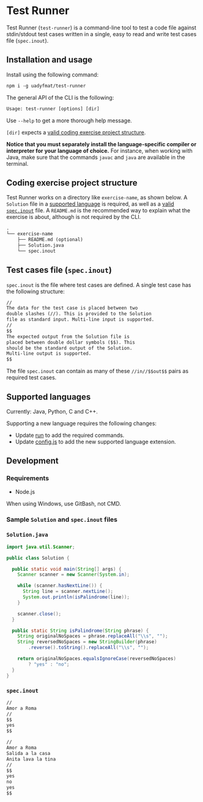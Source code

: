 # Test Runner

Test Runner (`test-runner`) is a command-line tool to test a code file against stdin/stdout test cases written in a single, easy to read and write test cases file (`spec.inout`).

## Installation and usage

Install using the following command:

```txt
npm i -g uadyfmat/test-runner
```

The general API of the CLI is the following:

```txt
Usage: test-runner [options] [dir]
```

Use `--help` to get a more thorough help message.

`[dir]` expects a [valid coding exercise project structure](#coding-exercise-project-structure).

**Notice that you must separately install the language-specific compiler or interpreter for your language of choice.** For instance, when working with Java, make sure that the commands `javac` and `java` are available in the terminal.

## Coding exercise project structure

Test Runner works on a directory like `exercise-name`, as shown below. A `Solution` file in a [supported language](#supported-languages) is required, as well as a [valid `spec.inout`](#test-cases-file-specinout) file. A `README.md` is the recommended way to explain what the exercise is about, although is not required by the CLI.

```txt
.
└── exercise-name
    ├── README.md (optional)
    ├── Solution.java
    └── spec.inout
```

## Test cases file (`spec.inout`)

`spec.inout` is the file where test cases are defined. A single test case has the following structure:

```txt
//
The data for the test case is placed between two
double slashes (//). This is provided to the Solution
file as standard input. Multi-line input is supported.
//
$$
The expected output from the Solution file is
placed between double dollar symbols ($$). This
should be the standard output of the Solution.
Multi-line output is supported.
$$
```

The file `spec.inout` can contain as many of these `//in//$$out$$` pairs as required test cases.

## Supported languages

Currently: Java, Python, C and C++.

Supporting a new language requires the following changes:

- Update [run](./src/run) to add the required commands.
- Update [config.js](./src/config.js) to add the new supported language extension.

## Development

### Requirements

- Node.js

When using Windows, use GitBash, not CMD.

### Sample `Solution` and `spec.inout` files

### `Solution.java`

```java
import java.util.Scanner;

public class Solution {

  public static void main(String[] args) {
    Scanner scanner = new Scanner(System.in);

    while (scanner.hasNextLine()) {
      String line = scanner.nextLine();
      System.out.println(isPalindrome(line));
    }

    scanner.close();
  }

  public static String isPalindrome(String phrase) {
    String originalNoSpaces = phrase.replaceAll("\\s", "");
    String reversedNoSpaces = new StringBuilder(phrase)
        .reverse().toString().replaceAll("\\s", "");

    return originalNoSpaces.equalsIgnoreCase(reversedNoSpaces)
        ? "yes" : "no";
  }
}
```

### `spec.inout`

```txt
//
Amor a Roma
//
$$
yes
$$

//
Amor a Roma
Salida a la casa
Anita lava la tina
//
$$
yes
no
yes
$$
```
